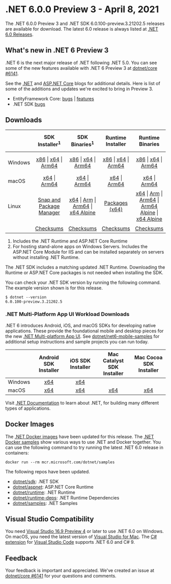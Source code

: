 # .NET 6.0.0 Preview 3 - April 8, 2021

The .NET 6.0.0 Preview 3 and .NET SDK 6.0.100-preview.3.21202.5 releases are available for download. The latest 6.0 release is always listed at [.NET 6.0 Releases](../README.md).

## What's new in .NET 6 Preview 3

.NET 6 is the next major release of .NET following .NET 5.0. You can see some of the new features available with .NET 6 Preview 3 at [dotnet/core #6141](https://github.com/dotnet/core/issues/6141).

See the [.NET][dotnet-blog] and [ASP.NET Core][aspnet-blog] blogs for additional details.
Here is list of some of the additions and updates we're excited to bring in Preview 3.

* EntityFramework Core: [bugs][ef_bugs] | [features][ef_features]
* .NET SDK [bugs][sdk_bugs]

## Downloads

|           | SDK Installer<sup>1</sup>                        | SDK Binaries<sup>1</sup>                 | Runtime Installer                                        | Runtime Binaries                                 | ASP.NET Core Runtime           |Windows Desktop Runtime          |
| --------- | :------------------------------------------:     | :----------------------:                 | :---------------------------:                            | :-------------------------:                      | :-----------------:            | :-----------------:            |
| Windows   | [x86][dotnet-sdk-win-x86.exe] \| [x64][dotnet-sdk-win-x64.exe] \| [Arm64][dotnet-sdk-win-arm64.exe] | [x86][dotnet-sdk-win-x86.zip] \| [x64][dotnet-sdk-win-x64.zip] \|  [Arm64][dotnet-sdk-win-arm64.zip] | [x86][dotnet-runtime-win-x86.exe] \| [x64][dotnet-runtime-win-x64.exe] \| [Arm64][dotnet-runtime-win-arm64.exe] | [x86][dotnet-runtime-win-x86.zip] \| [x64][dotnet-runtime-win-x64.zip] \| [Arm64][dotnet-runtime-win-arm64.zip] | [x86][aspnetcore-runtime-win-x86.exe] \| [x64][aspnetcore-runtime-win-x64.exe] \|<br/> [Hosting Bundle][dotnet-hosting-win.exe]<sup>2</sup> | [x86][windowsdesktop-runtime-win-x86.exe] \| [x64][windowsdesktop-runtime-win-x64.exe] \| [Arm64][windowsdesktop-runtime-win-Arm64.exe] |
| macOS     | [x64][dotnet-sdk-osx-x64.pkg] \| [Arm64][dotnet-sdk-osx-arm64.pkg] | [x64][dotnet-sdk-osx-x64.tar.gz]  \| [Arm64][dotnet-sdk-osx-arm64.tar.gz]  | [x64][dotnet-runtime-osx-x64.pkg] \| [Arm64][dotnet-runtime-osx-arm64.pkg] | [x64][dotnet-runtime-osx-x64.tar.gz] \| [Arm64][dotnet-runtime-osx-arm64.tar.gz] | [x64][aspnetcore-runtime-osx-x64.tar.gz] \| [Arm64][aspnetcore-runtime-osx-arm64.tar.gz]  | - |<sup>1</sup>
| Linux     |  [Snap and Package Manager](6.0.0-preview.3-install-instructions.md) | [x64][dotnet-sdk-linux-x64.tar.gz] \| [Arm][dotnet-sdk-linux-arm.tar.gz] \| [Arm64][dotnet-sdk-linux-arm64.tar.gz] \| [x64 Alpine][dotnet-sdk-linux-musl-x64.tar.gz] | [Packages (x64)][linux-packages] | [x64][dotnet-runtime-linux-x64.tar.gz] \| [Arm][dotnet-runtime-linux-arm.tar.gz] \| [Arm64][dotnet-runtime-linux-arm64.tar.gz] \| [Arm64 Alpine][dotnet-runtime-linux-musl-arm64.tar.gz] \| [x64 Alpine][dotnet-runtime-linux-musl-x64.tar.gz] | [x64][aspnetcore-runtime-linux-x64.tar.gz]<sup>1</sup>  \| [Arm][aspnetcore-runtime-linux-arm.tar.gz] \| [Arm64][aspnetcore-runtime-linux-arm64.tar.gz]<sup>1</sup>  \| [x64 Alpine][aspnetcore-runtime-linux-musl-x64.tar.gz] \| [Arm64 Alpine][aspnetcore-runtime-linux-musl-arm64.tar.gz] | - | <sup>1</sup> |
|  | [Checksums][checksums-sdk]                             | [Checksums][checksums-sdk]                                      | [Checksums][checksums-runtime]                             | [Checksums][checksums-runtime]  | [Checksums][checksums-runtime]  | [Checksums][checksums-runtime]


1. Includes the .NET Runtime and ASP.NET Core Runtime
2. For hosting stand-alone apps on Windows Servers. Includes the ASP.NET Core Module for IIS and can be installed separately on servers without installing .NET Runtime.


The .NET SDK includes a matching updated .NET Runtime. Downloading the Runtime or ASP.NET Core packages is not needed when installing the SDK.

You can check your .NET SDK version by running the following command. The example version shown is for this release.

```console
$ dotnet --version
6.0.100-preview.3.21202.5
```

### .NET Multi-Platform App UI Workload Downloads

.NET 6 introduces Android, iOS, and macOS SDKs for developing native applications. These provide the foundational mobile and desktop pieces for the new [.NET Multi-platform App UI](https://github.com/dotnet/maui). See [dotnet/net6-mobile-samples](https://github.com/dotnet/net6-mobile-samples) for additional setup instructions and sample projects you can run today.

|           | Android SDK Installer                        | iOS SDK Installer                 | Mac Catalyst SDK Installer                 | Mac Cocoa SDK Installer |
| --------- | :------------------------------------------:     | :----------------------:                 | :----------------------: | :----------------------: |
| Windows   | [x64][android-win] | [x64][ios-win]  | |
| macOS   | [x64][android-mac] | [x64][ios-mac]  | [x64][maccatalyst-mac]  | [x64][maccocoa-mac]  |


Visit [.NET Documentation](https://learn.microsoft.com/dotnet/core/) to learn about .NET, for building many different types of applications.


## Docker Images

The [.NET Docker images](https://hub.docker.com/_/microsoft-dotnet) have been updated for this release. The [.NET Docker samples](https://github.com/dotnet/dotnet-docker/blob/main/samples/README.md) show various ways to use .NET and Docker together. You can use the following command to try running the latest .NET 6.0 release in containers:

```console
docker run --rm mcr.microsoft.com/dotnet/samples
```

The following repos have been updated.

* [dotnet/sdk](https://github.com/dotnet/dotnet-docker/blob/main/README.sdk.md): .NET SDK
* [dotnet/aspnet](https://github.com/dotnet/dotnet-docker/blob/main/README.aspnet.md): ASP.NET Core Runtime
* [dotnet/runtime](https://github.com/dotnet/dotnet-docker/blob/main/README.runtime.md): .NET Runtime
* [dotnet/runtime-deps](https://github.com/dotnet/dotnet-docker/blob/main/README.runtime.md): .NET Runtime Dependencies
* [dotnet/samples](https://github.com/dotnet/dotnet-docker/blob/main/README.samples.md): .NET Samples

## Visual Studio Compatibility

You need [Visual Studio 16.9 Preview 4](https://visualstudio.microsoft.com) or later to use .NET 6.0 on Windows. On macOS, you need the latest version of [Visual Studio for Mac](https://visualstudio.microsoft.com/vs/mac/). The [C# extension](https://code.visualstudio.com/docs/languages/dotnet) for [Visual Studio Code](https://code.visualstudio.com/) supports .NET 6.0 and C# 9.


## Feedback

Your feedback is important and appreciated. We've created an issue at [dotnet/core #6141](https://github.com/dotnet/core/issues/6141) for your questions and comments.

[blob-runtime]: https://dotnetcli.blob.core.windows.net/dotnet/Runtime/
[blob-sdk]: https://dotnetcli.blob.core.windows.net/dotnet/Sdk/
[release-notes]: 6.0.0-preview.3.md

[checksums-runtime]: https://dotnetcli.blob.core.windows.net/dotnet/checksums/6.0.0-preview.3-sha.txt
[checksums-sdk]: https://dotnetcli.blob.core.windows.net/dotnet/checksums/6.0.0-preview.3-sha.txt

[linux-install]: https://learn.microsoft.com/dotnet/core/install/linux

[dotnet-blog]:  https://devblogs.microsoft.com/dotnet/announcing-net-6-preview-3/
[aspnet-blog]: https://devblogs.microsoft.com/aspnet/asp-net-core-updates-in-net-6-preview-3
[ef-blog]: https://devblogs.microsoft.com/dotnet/announcing-entity-framework-core-6-0-preview-3/
[ef_bugs]: https://github.com/dotnet/efcore/issues?q=is%3Aissue+milestone%3A6.0.0-preview3+is%3Aclosed+label%3Atype-bug
[ef_features]: https://github.com/dotnet/efcore/issues?q=is%3Aissue+milestone%3A6.0.0-preview3+is%3Aclosed+label%3Atype-enhancement

[aspnet_bugs]: https://github.com/aspnet/AspNetCore/issues?q=is%3Aissue+milestone%3A6.0.0-preview3+label%3ADone+label%3Abug
[aspnet_features]: https://github.com/aspnet/AspNetCore/issues?q=is%3Aissue+milestone%3A6.0.0-preview3+label%3ADone+label%3Aenhancement
[runtime_bugs]: https://github.com/dotnet/runtime/issues?utf8=%E2%9C%93&q=is%3Aissue+milestone%3A6.0+label%3Abug+
[runtime_features]: https://github.com/dotnet/runtime/issues?q=is%3Aissue+milestone%3A6.0+label%3Aenhancement

[sdk_bugs]: https://github.com/dotnet/sdk/issues?q=is%3Aissue+is%3Aclosed+milestone%3A6.0.1xx
[linux-packages]: 6.0.0-preview.3-install-instructions.md


[//]: # ( Runtime 6.0.0-preview.3.21201.4)
[dotnet-runtime-linux-arm.tar.gz]: https://download.visualstudio.microsoft.com/download/pr/38227134-51b6-4275-bfa2-2c21ae2759d1/e8efe313494b4566762ea81f9d6c8495/dotnet-runtime-6.0.0-preview.3.21201.4-linux-arm.tar.gz
[dotnet-runtime-linux-arm64.tar.gz]: https://download.visualstudio.microsoft.com/download/pr/cbbc6b7c-d7c2-485b-a706-9e047a3f1eac/b194be59ddfd95cbc67d81a12b7753db/dotnet-runtime-6.0.0-preview.3.21201.4-linux-arm64.tar.gz
[dotnet-runtime-linux-musl-arm.tar.gz]: https://download.visualstudio.microsoft.com/download/pr/d906ec3f-d1db-4a8e-a80f-4103ceb74b78/b0966e846e06d434f2014d30961bc3f6/dotnet-runtime-6.0.0-preview.3.21201.4-linux-musl-arm.tar.gz
[dotnet-runtime-linux-musl-arm64.tar.gz]: https://download.visualstudio.microsoft.com/download/pr/88c403c4-ab6a-453a-81a7-8f549350601d/d101984961ba75829f7c74afdb7ca176/dotnet-runtime-6.0.0-preview.3.21201.4-linux-musl-arm64.tar.gz
[dotnet-runtime-linux-musl-x64.tar.gz]: https://download.visualstudio.microsoft.com/download/pr/ee14de73-e734-4141-981c-0f724f1fadcb/db8c77ec1b0a3d2f89c9eb6594c52895/dotnet-runtime-6.0.0-preview.3.21201.4-linux-musl-x64.tar.gz
[dotnet-runtime-linux-x64.tar.gz]: https://download.visualstudio.microsoft.com/download/pr/08d83899-a68e-486f-9dd6-b775bac12612/dd60b334b54191ba2b3821dc608a20af/dotnet-runtime-6.0.0-preview.3.21201.4-linux-x64.tar.gz
[dotnet-runtime-osx-arm64.pkg]: https://download.visualstudio.microsoft.com/download/pr/668c384c-9568-4261-9897-9d76a3d27e6f/60d295f764d49be02666ee1b46658a2e/dotnet-runtime-6.0.0-preview.3.21201.4-osx-arm64.pkg
[dotnet-runtime-osx-arm64.tar.gz]: https://download.visualstudio.microsoft.com/download/pr/8e302306-3b57-4cd2-9886-c72aedaf51f9/68ac67f158bd663030b283b9ceb61ad0/dotnet-runtime-6.0.0-preview.3.21201.4-osx-arm64.tar.gz
[dotnet-runtime-osx-x64.pkg]: https://download.visualstudio.microsoft.com/download/pr/e738a530-73a3-489a-8537-0b33e0084c38/c3c8697484a961efb8240ccddc5d22b3/dotnet-runtime-6.0.0-preview.3.21201.4-osx-x64.pkg
[dotnet-runtime-osx-x64.tar.gz]: https://download.visualstudio.microsoft.com/download/pr/6b0ffd8c-781a-426d-ae29-48f602d2dc64/c129b2832dbb09ea92f11cc7d91bd714/dotnet-runtime-6.0.0-preview.3.21201.4-osx-x64.tar.gz
[dotnet-runtime-win-arm64.exe]: https://download.visualstudio.microsoft.com/download/pr/c4430f57-5598-4719-bb6e-affbb982823f/a3b8ec83a38592427d213c271bcf7131/dotnet-runtime-6.0.0-preview.3.21201.4-win-arm64.exe
[dotnet-runtime-win-arm64.zip]: https://download.visualstudio.microsoft.com/download/pr/5e3dad28-b04c-453c-a181-1f3986965307/d334ec9b386940cd6ba98558224866fc/dotnet-runtime-6.0.0-preview.3.21201.4-win-arm64.zip
[dotnet-runtime-win-x64.exe]: https://download.visualstudio.microsoft.com/download/pr/52a92f97-170d-4191-83ca-4ee49541efd8/e3c16206b362793154882032b1c35182/dotnet-runtime-6.0.0-preview.3.21201.4-win-x64.exe
[dotnet-runtime-win-x64.zip]: https://download.visualstudio.microsoft.com/download/pr/22f3cbeb-0b64-47cf-828a-f6d2c8aa590a/e869b8cfa54261e7b558336c7d15459c/dotnet-runtime-6.0.0-preview.3.21201.4-win-x64.zip
[dotnet-runtime-win-x86.exe]: https://download.visualstudio.microsoft.com/download/pr/a1c31110-3f08-47bf-8f95-6f4d859b7111/53997c671882b0b6d717db049b69064a/dotnet-runtime-6.0.0-preview.3.21201.4-win-x86.exe
[dotnet-runtime-win-x86.zip]: https://download.visualstudio.microsoft.com/download/pr/68448843-f04b-4d24-8d7e-fced3808ffe5/5e2f4fb35216b30c82256f91b5641ad0/dotnet-runtime-6.0.0-preview.3.21201.4-win-x86.zip

[//]: # ( WindowsDesktop 6.0.0-preview.3.21201.3)
[windowsdesktop-runtime-win-arm64.exe]: https://download.visualstudio.microsoft.com/download/pr/9be73a62-9883-47e8-91a0-a833c32e1aba/77ba509610544a66723c7482d3936d7e/windowsdesktop-runtime-6.0.0-preview.3.21201.3-win-arm64.exe
[windowsdesktop-runtime-win-x64.exe]: https://download.visualstudio.microsoft.com/download/pr/2dfd66cc-99ec-46e0-ae4f-06feb5ceebbb/bb1888a004a85863d0f7698d9f7338cd/windowsdesktop-runtime-6.0.0-preview.3.21201.3-win-x64.exe
[windowsdesktop-runtime-win-x86.exe]: https://download.visualstudio.microsoft.com/download/pr/d3f90906-2bfc-45a9-9c4c-24d0a8ecbd77/defeb2d6ce4cb37b2dea45b81fe26e9a/windowsdesktop-runtime-6.0.0-preview.3.21201.3-win-x86.exe

[//]: # ( ASP 6.0.0-preview.3.21201.13)
[aspnetcore-runtime-linux-arm.tar.gz]: https://download.visualstudio.microsoft.com/download/pr/3f3fc6ad-ec33-4644-a809-efe11adf4329/0ce2b8a29ccc643077b90ea9c37896ba/aspnetcore-runtime-6.0.0-preview.3.21201.13-linux-arm.tar.gz
[aspnetcore-runtime-linux-arm64.tar.gz]: https://download.visualstudio.microsoft.com/download/pr/f5171161-ffd4-4649-9076-e3a20b6543e4/f9b1a9eec1cfd642266c73da656da1d7/aspnetcore-runtime-6.0.0-preview.3.21201.13-linux-arm64.tar.gz
[aspnetcore-runtime-linux-musl-arm.tar.gz]: https://download.visualstudio.microsoft.com/download/pr/f85254ee-722a-478a-90a4-1a09cd81bd71/6e33b8f885ea99d1df50e088d84cf733/aspnetcore-runtime-6.0.0-preview.3.21201.13-linux-musl-arm.tar.gz
[aspnetcore-runtime-linux-musl-arm64.tar.gz]: https://download.visualstudio.microsoft.com/download/pr/402979cb-f5be-467f-9b93-5adeffeedde7/b797aae2daa1643fe7febd2e03bd4da3/aspnetcore-runtime-6.0.0-preview.3.21201.13-linux-musl-arm64.tar.gz
[aspnetcore-runtime-linux-musl-x64.tar.gz]: https://download.visualstudio.microsoft.com/download/pr/738fc66b-c39c-4e1d-b7ea-c4e294586f31/7d31db580581c1b72a996c690237a302/aspnetcore-runtime-6.0.0-preview.3.21201.13-linux-musl-x64.tar.gz
[aspnetcore-runtime-linux-x64.tar.gz]: https://download.visualstudio.microsoft.com/download/pr/57235015-0fcd-4785-a550-8fce2b489f81/303184bd837591ec206d06dc64284c3b/aspnetcore-runtime-6.0.0-preview.3.21201.13-linux-x64.tar.gz
[aspnetcore-runtime-osx-arm64.tar.gz]: https://download.visualstudio.microsoft.com/download/pr/17bef64a-d738-411d-9132-2579a5d8cabf/a0cc5fc006b367a5ad7aab80686eb81f/aspnetcore-runtime-6.0.0-preview.3.21201.13-osx-arm64.tar.gz
[aspnetcore-runtime-osx-x64.tar.gz]: https://download.visualstudio.microsoft.com/download/pr/64fd0e40-dff2-4a5f-b29e-349d02614c4d/6a2d6354ab864142a30a035a66bbb7bc/aspnetcore-runtime-6.0.0-preview.3.21201.13-osx-x64.tar.gz
[aspnetcore-runtime-win-arm64.zip]: https://download.visualstudio.microsoft.com/download/pr/b1492fe1-7075-4fa6-9e45-ddbc956d201a/bf00c3c7a4eb890d660d8881bb38d597/aspnetcore-runtime-6.0.0-preview.3.21201.13-win-arm64.zip
[aspnetcore-runtime-win-x64.exe]: https://download.visualstudio.microsoft.com/download/pr/57a2f5fe-9502-4151-9f4a-b3fec48ed788/b1b2bae7e69e93f60e10c2f870250943/aspnetcore-runtime-6.0.0-preview.3.21201.13-win-x64.exe
[aspnetcore-runtime-win-x64.zip]: https://download.visualstudio.microsoft.com/download/pr/92738d69-7960-4ccf-b65a-121c4bf40f27/95b02161057afd3cb086179d6bc3cd3e/aspnetcore-runtime-6.0.0-preview.3.21201.13-win-x64.zip
[aspnetcore-runtime-win-x86.exe]: https://download.visualstudio.microsoft.com/download/pr/3a85d34b-9bfb-434d-ba5c-3ed802b130c1/a378712c3efcf70c0924bf586f65b64b/aspnetcore-runtime-6.0.0-preview.3.21201.13-win-x86.exe
[aspnetcore-runtime-win-x86.zip]: https://download.visualstudio.microsoft.com/download/pr/a4a29248-788d-4433-8e8c-b202da2089ca/def28d8ae53f7685b4ed1c806fe3a5ff/aspnetcore-runtime-6.0.0-preview.3.21201.13-win-x86.zip
[dotnet-hosting-win.exe]: https://download.visualstudio.microsoft.com/download/pr/9459be22-f27e-40c4-8d9d-fa6544e95fe8/3a004010feb44ef799cfd4d00911ea25/dotnet-hosting-6.0.0-preview.3.21201.13-win.exe

[//]: # ( SDK 6.0.100-preview.3.21202.5 )
[dotnet-sdk-linux-arm.tar.gz]: https://download.visualstudio.microsoft.com/download/pr/bd2c0cea-b1b5-4de8-941b-2b53f94df021/51bdc3008f95104c1e5bf1cd7f34cf78/dotnet-sdk-6.0.100-preview.3.21202.5-linux-arm.tar.gz
[dotnet-sdk-linux-arm64.tar.gz]: https://download.visualstudio.microsoft.com/download/pr/90d8a5e0-ed8f-430c-a66c-d17a096024a9/95d17428d5b0da3552c502eede9f7f05/dotnet-sdk-6.0.100-preview.3.21202.5-linux-arm64.tar.gz
[dotnet-sdk-linux-musl-arm.tar.gz]: https://download.visualstudio.microsoft.com/download/pr/c5339978-0298-4665-8d9a-cb0454dfe116/672ce296d354b7995fd10d54325ea01a/dotnet-sdk-6.0.100-preview.3.21202.5-linux-musl-arm.tar.gz
[dotnet-sdk-linux-musl-arm64.tar.gz]: https://download.visualstudio.microsoft.com/download/pr/10adb511-cdf4-46af-b5b4-f67821160cfd/6d21a0a6780ff701d00ba7289f7c6a52/dotnet-sdk-6.0.100-preview.3.21202.5-linux-musl-arm64.tar.gz
[dotnet-sdk-linux-musl-x64.tar.gz]: https://download.visualstudio.microsoft.com/download/pr/33b34e51-8630-45a8-8b00-66d3e81c9b47/8d5e94a58f6de1f0eaddaa30719f90aa/dotnet-sdk-6.0.100-preview.3.21202.5-linux-musl-x64.tar.gz
[dotnet-sdk-linux-x64.tar.gz]: https://download.visualstudio.microsoft.com/download/pr/cd855e4d-b02a-4327-b218-7ab500ecff83/c7649b00ee20e30244b8b84ff9139c71/dotnet-sdk-6.0.100-preview.3.21202.5-linux-x64.tar.gz
[dotnet-sdk-linux-x64.zip]: https://download.visualstudio.microsoft.com/download/pr/02dcd2c6-0f75-4956-a122-c5b451fa4035/b552d35e21f57de32371aec70277f6c5/dotnet-sdk-6.0.100-preview.3.21202.5-linux-x64.zip
[dotnet-sdk-osx-arm64.pkg]: https://download.visualstudio.microsoft.com/download/pr/293e469c-7948-4fc9-9d10-d5d39662e19d/1ae28ceb225f19d9aa922ffa3febb872/dotnet-sdk-6.0.100-preview.3.21202.5-osx-arm64.pkg
[dotnet-sdk-osx-arm64.tar.gz]: https://download.visualstudio.microsoft.com/download/pr/e0a3877f-1b66-4e60-81f5-9b5d0769f60d/432bc7949c2d5b15ce218bf62e93520a/dotnet-sdk-6.0.100-preview.3.21202.5-osx-arm64.tar.gz
[dotnet-sdk-osx-x64.pkg]: https://download.visualstudio.microsoft.com/download/pr/fc5fdd1f-fb4c-4b88-a507-158204030320/98497ef248883404ff5b0604dda944fb/dotnet-sdk-6.0.100-preview.3.21202.5-osx-x64.pkg
[dotnet-sdk-osx-x64.tar.gz]: https://download.visualstudio.microsoft.com/download/pr/a09e6477-34fe-4c68-b25d-3a77caa24312/a8657b444dcbaa72271ea7e6d2185547/dotnet-sdk-6.0.100-preview.3.21202.5-osx-x64.tar.gz
[dotnet-sdk-win-arm64.exe]: https://download.visualstudio.microsoft.com/download/pr/0cc68783-f0f3-408e-b644-d1fb17ab4d4b/daa49f9cd3ae092169d4cc1676e8806c/dotnet-sdk-6.0.100-preview.3.21202.5-win-arm64.exe
[dotnet-sdk-win-arm64.zip]: https://download.visualstudio.microsoft.com/download/pr/f97da6a0-48da-427f-9c1c-17b506df5451/da85f3aea217299c5de0f6d00e960773/dotnet-sdk-6.0.100-preview.3.21202.5-win-arm64.zip
[dotnet-sdk-win-x64.exe]: https://download.visualstudio.microsoft.com/download/pr/f650c921-3ee9-4352-b743-a052e45d9ce7/99c5e001a48d243d27765d84c74f1e37/dotnet-sdk-6.0.100-preview.3.21202.5-win-x64.exe
[dotnet-sdk-win-x64.zip]: https://download.visualstudio.microsoft.com/download/pr/2f1a6d2a-b2db-4f17-9f0b-4c7b615151d6/8d5722e58964248cd45fbc230fb16865/dotnet-sdk-6.0.100-preview.3.21202.5-win-x64.zip
[dotnet-sdk-win-x86.exe]: https://download.visualstudio.microsoft.com/download/pr/9eb55af4-c748-4980-b456-0738149e5477/0a6eb5cfd271944ee357f292e9834942/dotnet-sdk-6.0.100-preview.3.21202.5-win-x86.exe
[dotnet-sdk-win-x86.zip]: https://download.visualstudio.microsoft.com/download/pr/0f099673-eed8-4924-bf22-c004adf01543/75f8964ad97750990c47f980b1a63726/dotnet-sdk-6.0.100-preview.3.21202.5-win-x86.zip

[//]: # ( Runtime 6.0.0-preview.3.21201.4)
[dotnet-runtime-linux-arm.tar.gz]: https://download.visualstudio.microsoft.com/download/pr/38227134-51b6-4275-bfa2-2c21ae2759d1/e8efe313494b4566762ea81f9d6c8495/dotnet-runtime-6.0.0-preview.3.21201.4-linux-arm.tar.gz
[dotnet-runtime-linux-arm64.tar.gz]: https://download.visualstudio.microsoft.com/download/pr/cbbc6b7c-d7c2-485b-a706-9e047a3f1eac/b194be59ddfd95cbc67d81a12b7753db/dotnet-runtime-6.0.0-preview.3.21201.4-linux-arm64.tar.gz
[dotnet-runtime-linux-musl-arm.tar.gz]: https://download.visualstudio.microsoft.com/download/pr/d906ec3f-d1db-4a8e-a80f-4103ceb74b78/b0966e846e06d434f2014d30961bc3f6/dotnet-runtime-6.0.0-preview.3.21201.4-linux-musl-arm.tar.gz
[dotnet-runtime-linux-musl-arm64.tar.gz]: https://download.visualstudio.microsoft.com/download/pr/88c403c4-ab6a-453a-81a7-8f549350601d/d101984961ba75829f7c74afdb7ca176/dotnet-runtime-6.0.0-preview.3.21201.4-linux-musl-arm64.tar.gz
[dotnet-runtime-linux-musl-x64.tar.gz]: https://download.visualstudio.microsoft.com/download/pr/ee14de73-e734-4141-981c-0f724f1fadcb/db8c77ec1b0a3d2f89c9eb6594c52895/dotnet-runtime-6.0.0-preview.3.21201.4-linux-musl-x64.tar.gz
[dotnet-runtime-linux-x64.tar.gz]: https://download.visualstudio.microsoft.com/download/pr/08d83899-a68e-486f-9dd6-b775bac12612/dd60b334b54191ba2b3821dc608a20af/dotnet-runtime-6.0.0-preview.3.21201.4-linux-x64.tar.gz
[dotnet-runtime-osx-arm64.pkg]: https://download.visualstudio.microsoft.com/download/pr/668c384c-9568-4261-9897-9d76a3d27e6f/60d295f764d49be02666ee1b46658a2e/dotnet-runtime-6.0.0-preview.3.21201.4-osx-arm64.pkg
[dotnet-runtime-osx-arm64.tar.gz]: https://download.visualstudio.microsoft.com/download/pr/8e302306-3b57-4cd2-9886-c72aedaf51f9/68ac67f158bd663030b283b9ceb61ad0/dotnet-runtime-6.0.0-preview.3.21201.4-osx-arm64.tar.gz
[dotnet-runtime-osx-x64.pkg]: https://download.visualstudio.microsoft.com/download/pr/e738a530-73a3-489a-8537-0b33e0084c38/c3c8697484a961efb8240ccddc5d22b3/dotnet-runtime-6.0.0-preview.3.21201.4-osx-x64.pkg
[dotnet-runtime-osx-x64.tar.gz]: https://download.visualstudio.microsoft.com/download/pr/6b0ffd8c-781a-426d-ae29-48f602d2dc64/c129b2832dbb09ea92f11cc7d91bd714/dotnet-runtime-6.0.0-preview.3.21201.4-osx-x64.tar.gz
[dotnet-runtime-win-arm64.exe]: https://download.visualstudio.microsoft.com/download/pr/c4430f57-5598-4719-bb6e-affbb982823f/a3b8ec83a38592427d213c271bcf7131/dotnet-runtime-6.0.0-preview.3.21201.4-win-arm64.exe
[dotnet-runtime-win-arm64.zip]: https://download.visualstudio.microsoft.com/download/pr/5e3dad28-b04c-453c-a181-1f3986965307/d334ec9b386940cd6ba98558224866fc/dotnet-runtime-6.0.0-preview.3.21201.4-win-arm64.zip
[dotnet-runtime-win-x64.exe]: https://download.visualstudio.microsoft.com/download/pr/52a92f97-170d-4191-83ca-4ee49541efd8/e3c16206b362793154882032b1c35182/dotnet-runtime-6.0.0-preview.3.21201.4-win-x64.exe
[dotnet-runtime-win-x64.zip]: https://download.visualstudio.microsoft.com/download/pr/22f3cbeb-0b64-47cf-828a-f6d2c8aa590a/e869b8cfa54261e7b558336c7d15459c/dotnet-runtime-6.0.0-preview.3.21201.4-win-x64.zip
[dotnet-runtime-win-x86.exe]: https://download.visualstudio.microsoft.com/download/pr/a1c31110-3f08-47bf-8f95-6f4d859b7111/53997c671882b0b6d717db049b69064a/dotnet-runtime-6.0.0-preview.3.21201.4-win-x86.exe
[dotnet-runtime-win-x86.zip]: https://download.visualstudio.microsoft.com/download/pr/68448843-f04b-4d24-8d7e-fced3808ffe5/5e2f4fb35216b30c82256f91b5641ad0/dotnet-runtime-6.0.0-preview.3.21201.4-win-x86.zip

[//]: # ( WindowsDesktop 6.0.0-preview.3.21201.3)
[windowsdesktop-runtime-win-arm64.exe]: https://download.visualstudio.microsoft.com/download/pr/9be73a62-9883-47e8-91a0-a833c32e1aba/77ba509610544a66723c7482d3936d7e/windowsdesktop-runtime-6.0.0-preview.3.21201.3-win-arm64.exe
[windowsdesktop-runtime-win-x64.exe]: https://download.visualstudio.microsoft.com/download/pr/2dfd66cc-99ec-46e0-ae4f-06feb5ceebbb/bb1888a004a85863d0f7698d9f7338cd/windowsdesktop-runtime-6.0.0-preview.3.21201.3-win-x64.exe
[windowsdesktop-runtime-win-x86.exe]: https://download.visualstudio.microsoft.com/download/pr/d3f90906-2bfc-45a9-9c4c-24d0a8ecbd77/defeb2d6ce4cb37b2dea45b81fe26e9a/windowsdesktop-runtime-6.0.0-preview.3.21201.3-win-x86.exe

[//]: # ( ASP 6.0.0-preview.3.21201.13)
[aspnetcore-runtime-linux-arm.tar.gz]: https://download.visualstudio.microsoft.com/download/pr/3f3fc6ad-ec33-4644-a809-efe11adf4329/0ce2b8a29ccc643077b90ea9c37896ba/aspnetcore-runtime-6.0.0-preview.3.21201.13-linux-arm.tar.gz
[aspnetcore-runtime-linux-arm64.tar.gz]: https://download.visualstudio.microsoft.com/download/pr/f5171161-ffd4-4649-9076-e3a20b6543e4/f9b1a9eec1cfd642266c73da656da1d7/aspnetcore-runtime-6.0.0-preview.3.21201.13-linux-arm64.tar.gz
[aspnetcore-runtime-linux-musl-arm.tar.gz]: https://download.visualstudio.microsoft.com/download/pr/f85254ee-722a-478a-90a4-1a09cd81bd71/6e33b8f885ea99d1df50e088d84cf733/aspnetcore-runtime-6.0.0-preview.3.21201.13-linux-musl-arm.tar.gz
[aspnetcore-runtime-linux-musl-arm64.tar.gz]: https://download.visualstudio.microsoft.com/download/pr/402979cb-f5be-467f-9b93-5adeffeedde7/b797aae2daa1643fe7febd2e03bd4da3/aspnetcore-runtime-6.0.0-preview.3.21201.13-linux-musl-arm64.tar.gz
[aspnetcore-runtime-linux-musl-x64.tar.gz]: https://download.visualstudio.microsoft.com/download/pr/738fc66b-c39c-4e1d-b7ea-c4e294586f31/7d31db580581c1b72a996c690237a302/aspnetcore-runtime-6.0.0-preview.3.21201.13-linux-musl-x64.tar.gz
[aspnetcore-runtime-linux-x64.tar.gz]: https://download.visualstudio.microsoft.com/download/pr/57235015-0fcd-4785-a550-8fce2b489f81/303184bd837591ec206d06dc64284c3b/aspnetcore-runtime-6.0.0-preview.3.21201.13-linux-x64.tar.gz
[aspnetcore-runtime-osx-arm64.tar.gz]: https://download.visualstudio.microsoft.com/download/pr/17bef64a-d738-411d-9132-2579a5d8cabf/a0cc5fc006b367a5ad7aab80686eb81f/aspnetcore-runtime-6.0.0-preview.3.21201.13-osx-arm64.tar.gz
[aspnetcore-runtime-osx-x64.tar.gz]: https://download.visualstudio.microsoft.com/download/pr/64fd0e40-dff2-4a5f-b29e-349d02614c4d/6a2d6354ab864142a30a035a66bbb7bc/aspnetcore-runtime-6.0.0-preview.3.21201.13-osx-x64.tar.gz
[aspnetcore-runtime-win-arm64.zip]: https://download.visualstudio.microsoft.com/download/pr/b1492fe1-7075-4fa6-9e45-ddbc956d201a/bf00c3c7a4eb890d660d8881bb38d597/aspnetcore-runtime-6.0.0-preview.3.21201.13-win-arm64.zip
[aspnetcore-runtime-win-x64.exe]: https://download.visualstudio.microsoft.com/download/pr/57a2f5fe-9502-4151-9f4a-b3fec48ed788/b1b2bae7e69e93f60e10c2f870250943/aspnetcore-runtime-6.0.0-preview.3.21201.13-win-x64.exe
[aspnetcore-runtime-win-x64.zip]: https://download.visualstudio.microsoft.com/download/pr/92738d69-7960-4ccf-b65a-121c4bf40f27/95b02161057afd3cb086179d6bc3cd3e/aspnetcore-runtime-6.0.0-preview.3.21201.13-win-x64.zip
[aspnetcore-runtime-win-x86.exe]: https://download.visualstudio.microsoft.com/download/pr/3a85d34b-9bfb-434d-ba5c-3ed802b130c1/a378712c3efcf70c0924bf586f65b64b/aspnetcore-runtime-6.0.0-preview.3.21201.13-win-x86.exe
[aspnetcore-runtime-win-x86.zip]: https://download.visualstudio.microsoft.com/download/pr/a4a29248-788d-4433-8e8c-b202da2089ca/def28d8ae53f7685b4ed1c806fe3a5ff/aspnetcore-runtime-6.0.0-preview.3.21201.13-win-x86.zip
[dotnet-hosting-win.exe]: https://download.visualstudio.microsoft.com/download/pr/9459be22-f27e-40c4-8d9d-fa6544e95fe8/3a004010feb44ef799cfd4d00911ea25/dotnet-hosting-6.0.0-preview.3.21201.13-win.exe

[//]: # ( SDK 6.0.100-preview.3.21202.5 )
[dotnet-sdk-linux-arm.tar.gz]: https://download.visualstudio.microsoft.com/download/pr/bd2c0cea-b1b5-4de8-941b-2b53f94df021/51bdc3008f95104c1e5bf1cd7f34cf78/dotnet-sdk-6.0.100-preview.3.21202.5-linux-arm.tar.gz
[dotnet-sdk-linux-arm64.tar.gz]: https://download.visualstudio.microsoft.com/download/pr/90d8a5e0-ed8f-430c-a66c-d17a096024a9/95d17428d5b0da3552c502eede9f7f05/dotnet-sdk-6.0.100-preview.3.21202.5-linux-arm64.tar.gz
[dotnet-sdk-linux-musl-arm.tar.gz]: https://download.visualstudio.microsoft.com/download/pr/c5339978-0298-4665-8d9a-cb0454dfe116/672ce296d354b7995fd10d54325ea01a/dotnet-sdk-6.0.100-preview.3.21202.5-linux-musl-arm.tar.gz
[dotnet-sdk-linux-musl-arm64.tar.gz]: https://download.visualstudio.microsoft.com/download/pr/10adb511-cdf4-46af-b5b4-f67821160cfd/6d21a0a6780ff701d00ba7289f7c6a52/dotnet-sdk-6.0.100-preview.3.21202.5-linux-musl-arm64.tar.gz
[dotnet-sdk-linux-musl-x64.tar.gz]: https://download.visualstudio.microsoft.com/download/pr/33b34e51-8630-45a8-8b00-66d3e81c9b47/8d5e94a58f6de1f0eaddaa30719f90aa/dotnet-sdk-6.0.100-preview.3.21202.5-linux-musl-x64.tar.gz
[dotnet-sdk-linux-x64.tar.gz]: https://download.visualstudio.microsoft.com/download/pr/cd855e4d-b02a-4327-b218-7ab500ecff83/c7649b00ee20e30244b8b84ff9139c71/dotnet-sdk-6.0.100-preview.3.21202.5-linux-x64.tar.gz
[dotnet-sdk-linux-x64.zip]: https://download.visualstudio.microsoft.com/download/pr/02dcd2c6-0f75-4956-a122-c5b451fa4035/b552d35e21f57de32371aec70277f6c5/dotnet-sdk-6.0.100-preview.3.21202.5-linux-x64.zip
[dotnet-sdk-osx-arm64.pkg]: https://download.visualstudio.microsoft.com/download/pr/293e469c-7948-4fc9-9d10-d5d39662e19d/1ae28ceb225f19d9aa922ffa3febb872/dotnet-sdk-6.0.100-preview.3.21202.5-osx-arm64.pkg
[dotnet-sdk-osx-arm64.tar.gz]: https://download.visualstudio.microsoft.com/download/pr/e0a3877f-1b66-4e60-81f5-9b5d0769f60d/432bc7949c2d5b15ce218bf62e93520a/dotnet-sdk-6.0.100-preview.3.21202.5-osx-arm64.tar.gz
[dotnet-sdk-osx-x64.pkg]: https://download.visualstudio.microsoft.com/download/pr/fc5fdd1f-fb4c-4b88-a507-158204030320/98497ef248883404ff5b0604dda944fb/dotnet-sdk-6.0.100-preview.3.21202.5-osx-x64.pkg
[dotnet-sdk-osx-x64.tar.gz]: https://download.visualstudio.microsoft.com/download/pr/a09e6477-34fe-4c68-b25d-3a77caa24312/a8657b444dcbaa72271ea7e6d2185547/dotnet-sdk-6.0.100-preview.3.21202.5-osx-x64.tar.gz
[dotnet-sdk-win-arm64.exe]: https://download.visualstudio.microsoft.com/download/pr/0cc68783-f0f3-408e-b644-d1fb17ab4d4b/daa49f9cd3ae092169d4cc1676e8806c/dotnet-sdk-6.0.100-preview.3.21202.5-win-arm64.exe
[dotnet-sdk-win-arm64.zip]: https://download.visualstudio.microsoft.com/download/pr/f97da6a0-48da-427f-9c1c-17b506df5451/da85f3aea217299c5de0f6d00e960773/dotnet-sdk-6.0.100-preview.3.21202.5-win-arm64.zip
[dotnet-sdk-win-x64.exe]: https://download.visualstudio.microsoft.com/download/pr/f650c921-3ee9-4352-b743-a052e45d9ce7/99c5e001a48d243d27765d84c74f1e37/dotnet-sdk-6.0.100-preview.3.21202.5-win-x64.exe
[dotnet-sdk-win-x64.zip]: https://download.visualstudio.microsoft.com/download/pr/2f1a6d2a-b2db-4f17-9f0b-4c7b615151d6/8d5722e58964248cd45fbc230fb16865/dotnet-sdk-6.0.100-preview.3.21202.5-win-x64.zip
[dotnet-sdk-win-x86.exe]: https://download.visualstudio.microsoft.com/download/pr/9eb55af4-c748-4980-b456-0738149e5477/0a6eb5cfd271944ee357f292e9834942/dotnet-sdk-6.0.100-preview.3.21202.5-win-x86.exe
[dotnet-sdk-win-x86.zip]: https://download.visualstudio.microsoft.com/download/pr/0f099673-eed8-4924-bf22-c004adf01543/75f8964ad97750990c47f980b1a63726/dotnet-sdk-6.0.100-preview.3.21202.5-win-x86.zip

[//]: # ( MAUI )
[ios-win]:  https://bosstoragemirror.azureedge.net/wrench/6.0.1xx-preview3/f68d4d9c2a342daf9eaad364ccbe252e009d3901/4623693/package/Microsoft.NET.Workload.iOS.14.4.100-preview.3.1326.msi
[ios-mac]: https://bosstoragemirror.azureedge.net/wrench/6.0.1xx-preview3/f68d4d9c2a342daf9eaad364ccbe252e009d3901/4623693/package/notarized/Microsoft.iOS.Bundle.14.4.100-preview.3.1326.pkg
[maccatalyst-mac]: https://bosstoragemirror.azureedge.net/wrench/6.0.1xx-preview3/f68d4d9c2a342daf9eaad364ccbe252e009d3901/4623693/package/notarized/Microsoft.MacCatalyst.Bundle.14.3.100-preview.3.471.pkg
[maccocoa-mac]: https://bosstoragemirror.azureedge.net/wrench/6.0.1xx-preview3/f68d4d9c2a342daf9eaad364ccbe252e009d3901/4623693/package/notarized/Microsoft.macOS.Bundle.11.1.100-preview.3.1379.pkg
[android-win]: https://dl.internalx.com/vsts-devdiv/Xamarin.Android/public/net6/4624420/6.0.1xx-preview3/7d6cd1cde4182d7db2cfc5d0b55364c972b6d34f/Microsoft.NET.Workload.Android.11.0.200.196.msi
[android-mac]: https://dl.internalx.com/vsts-devdiv/Xamarin.Android/public/net6/4624420/6.0.1xx-preview3/7d6cd1cde4182d7db2cfc5d0b55364c972b6d34f/Microsoft.NET.Workload.Android-11.0.200-preview.3.196.pkg

[//]: # ( Symbols )
